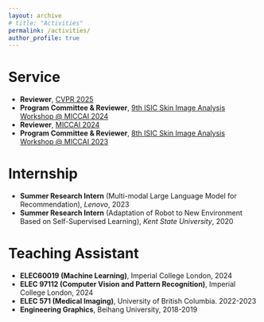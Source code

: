```yaml
---
layout: archive
# title: "Activities"
permalink: /activities/
author_profile: true
---
```


<!-- {% if author.googlescholar %}
  You can also find my articles on <u><a href="{{author.googlescholar}}">my Google Scholar profile</a>.</u>
{% endif %}

{% include base_path %}

{% for post in site.publications reversed %}
  {% include archive-single.html %}
{% endfor %} -->

Service
====
* **Reviewer**, [CVPR 2025](https://cvpr.thecvf.com/)
* **Program Committee & Reviewer**, [9th ISIC Skin Image Analysis Workshop @ MICCAI 2024](https://workshop.isic-archive.com/2024/)
* **Reviewer**, [MICCAI 2024](https://conferences.miccai.org/2024/en/)
* **Program Committee & Reviewer**, [8th ISIC Skin Image Analysis Workshop @ MICCAI 2023](https://workshop2023.isic-archive.com/)



Internship
====
* **Summer Research Intern** (Multi-modal Large Language Model for Recommendation), *Lenovo*, 2023
* **Summer Research Intern** (Adaptation of Robot to New Environment Based on Self-Supervised Learning), *Kent State University*, 2020 


Teaching Assistant
====
* **ELEC60019 (Machine Learning)**, Imperial College London, 2024
* **ELEC 97112 (Computer Vision and Pattern Recognition)**, Imperial College London, 2024
* **ELEC 571 (Medical Imaging)**, University of British Columbia. 2022-2023
* **Engineering Graphics**, Beihang University, 2018-2019
